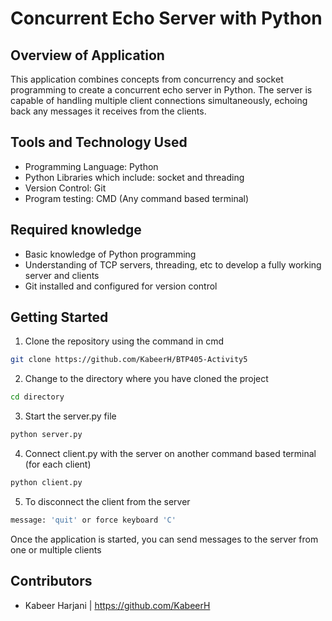 # Concurrent Echo Server with Python 

## Overview of Application

This application combines concepts from concurrency and socket programming to create a concurrent echo server in Python. The server is capable of handling multiple client connections simultaneously, echoing back any messages it receives from the clients.

## Tools and Technology Used
- Programming Language: Python
- Python Libraries which include: socket and threading
- Version Control: Git 
- Program testing: CMD (Any command based terminal) 

## Required knowledge
- Basic knowledge of Python programming
- Understanding of TCP servers, threading, etc to develop a fully working server and clients
- Git installed and configured for version control

## Getting Started

1. Clone the repository using the command in cmd
```bash
git clone https://github.com/KabeerH/BTP405-Activity5
```
2. Change to the directory where you have cloned the project
```bash
cd directory
```
3. Start the server.py file
```bash 
python server.py
```
4. Connect client.py with the server on another command based terminal (for each client)
```bash 
python client.py
```
5. To disconnect the client from the server
```bash
message: 'quit' or force keyboard 'C'
```

Once the application is started, you can send messages to the server from one or multiple clients

## Contributors 

- Kabeer Harjani | https://github.com/KabeerH
